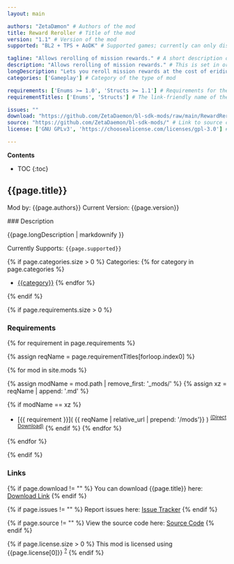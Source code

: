 ```yaml
---
layout: main

authors: "ZetaDæmon" # Authors of the mod
title: Reward Reroller # Title of the mod
version: "1.1" # Version of the mod
supported: "BL2 + TPS + AoDK" # Supported games; currently can only display as "BL2", "BL2 + TPS", or "TPS"

tagline: "Allows rerolling of mission rewards." # A short description of the mod itself.
description: "Allows rerolling of mission rewards." # This is set in order to keep the SEO proper
longDescription: "Lets you reroll mission rewards at the cost of eridium. In multiplayer all players will be promted with the mission reward screen to reroll their own items.\n\nThankyou to Flare2V and alienoliver for the original work in BL2Fix." # Description of what the mod can do
categories: ['Gameplay'] # Category of the type of mod

requirements: ['Enums >= 1.0', 'Structs >= 1.1'] # Requirements for the given mod
requirementTitles: ['Enums', 'Structs'] # The link-friendly name of the requirements

issues: ""
download: "https://github.com/ZetaDaemon/bl-sdk-mods/raw/main/RewardReroller/RewardReroller.zip"
source: "https://github.com/ZetaDaemon/bl-sdk-mods/" # Link to source code
license: ['GNU GPLv3', 'https://choosealicense.com/licenses/gpl-3.0'] # License name, link about the license from https://choosealicense.com/

---
```

**Contents**
* TOC
{:toc}

## {{page.title}}

Mod by: {{page.authors}}
Current Version: {{page.version}}

<p></p>
### Description

{{page.longDescription | markdownify }}

Currently Supports: `{{page.supported}}`

{% if page.categories.size > 0 %}
Categories:
{% for category in page.categories %}
  * [{{category}}](/types/{{category}})
{% endfor %}
<p></p>
{% endif %}

{% if page.requirements.size > 0 %}
### Requirements

{% for requirement in page.requirements %}

{% assign reqName = page.requirementTitles[forloop.index0] %}

{% for mod in site.mods %}

{% assign modName = mod.path | remove_first: '_mods/' %}
{% assign xz = reqName | append: '.md' %}

{% if modName == xz %}
* [{{ requirement }}]( {{ reqName | relative_url | prepend: '/mods'}} ) <sup>[(Direct Download)]({{mod.download}})</sup>
{% endif %}
{% endfor %}

{% endfor %}
<p></p>
{% endif %}

### Links

{% if page.download != "" %}
You can download {{page.title}} here: [Download Link]({{page.download}})
{% endif %}

{% if page.issues != "" %}
Report issues here: [Issue Tracker]({{page.issues}})
{% endif %}

{% if page.source != "" %}
View the source code here: [Source Code]({{page.source}})
{% endif %}

{% if page.license.size > 0 %}
This mod is licensed using {{page.license[0]}} <sup>[?]({{page.license[1]}})</sup>
{% endif %}
